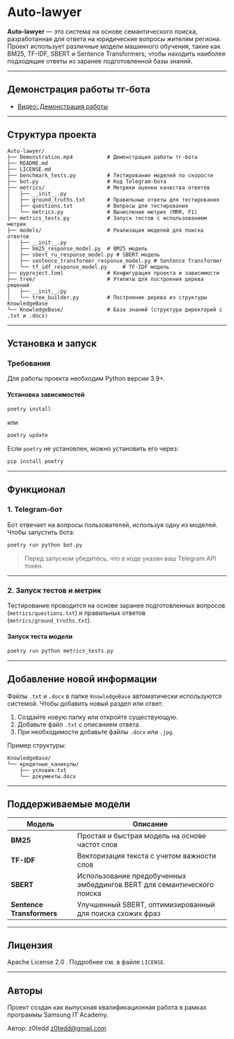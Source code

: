# Auto-lawyer

**Auto-lawyer** — это система на основе семантического поиска, разработанная для ответа на юридические вопросы жителям региона. Проект использует различные модели машинного обучения, такие как BM25, TF-IDF, SBERT и Sentence Transformers, чтобы находить наиболее подходящие ответы из заранее подготовленной базы знаний.

---

## Демонстрация работы тг-бота

- [Видео: Демонстрация работы](Demonstration.mp4)

---

## Структура проекта

```
Auto-lawyer/
├── Demonstration.mp4           # Демонстрация работы тг-бота
├── README.md
├── LICENSE.md
├── benchmark_tests.py          # Тестирование моделей по скорости
├── bot.py                      # Код Telegram-бота
├── metrics/                    # Метрики оценки качества ответов
│   ├── __init__.py
│   ├── ground_truths.txt       # Правильные ответы для тестирования
│   ├── questions.txt           # Вопросы для тестирования
│   └── metrics.py              # Вычисление метрик (MRR, F1)
├── metrics_tests.py            # Запуск тестов с использованием метрик
├── models/                     # Реализация моделей для поиска ответов
│   ├── __init__.py
│   ├── bm25_response_model.py  # BM25 модель
│   ├── sbert_ru_response_model.py # SBERT модель
│   ├── sentence_transformer_response_model.py # Sentence Transformer
│   └── tf_idf_response_model.py     # TF-IDF модель
├── pyproject.toml              # Конфигурация проекта и зависимости
├── tree/                       # Утилиты для построения дерева решений
│   ├── __init__.py
│   └── tree_builder.py         # Построение дерева из структуры KnowledgeBase
└── KnowledgeBase/              # База знаний (структура директорий с .txt и .docx)
```

---

## Установка и запуск

### Требования

Для работы проекта необходим Python версии 3.9+.

#### Установка зависимостей

```bash
poetry install
```

или

```bash
poetry update
```

Если `poetry` не установлен, можно установить его через:

```bash
pip install poetry
```

---

## Функционал

### 1. **Telegram-бот**

Бот отвечает на вопросы пользователей, используя одну из моделей.  
Чтобы запустить бота:

```bash
poetry run python bot.py
```

> Перед запуском убедитесь, что в коде указан ваш Telegram API токен.

---

### 2. **Запуск тестов и метрик**

Тестирование проводится на основе заранее подготовленных вопросов (`metrics/questions.txt`) и правильных ответов (`metrics/ground_truths.txt`).

#### Запуск теста модели

```bash
poetry run python metrics_tests.py
```

---

## Добавление новой информации

Файлы `.txt` и `.docx` в папке `KnowledgeBase` автоматически используются системой. Чтобы добавить новый раздел или ответ:

1. Создайте новую папку или откройте существующую.
2. Добавьте файл `.txt` с описанием ответа.
3. При необходимости добавьте файлы `.docx` или `.jpg`.

Пример структуры:

```
KnowledgeBase/
└── кредитные_каникулы/
    ├── условия.txt
    └── документы.docx
```

---

## Поддерживаемые модели

| Модель                    | Описание                                                               |
| ------------------------- | ---------------------------------------------------------------------- |
| **BM25**                  | Простая и быстрая модель на основе частот слов                         |
| **TF-IDF**                | Векторизация текста с учетом важности слов                             |
| **SBERT**                 | Использование предобученных эмбеддингов BERT для семантического поиска |
| **Sentence Transformers** | Улучшенный SBERT, оптимизированный для поиска схожих фраз              |

---

## Лицензия

Apache License 2.0 . Подробнее см. в файле `LICENSE`.

---

## Авторы

Проект создан как выпускная квалификационная работа в рамках программы Samsung IT Academy.

Автор: z0tedd <z0tedd@gmail.com>

